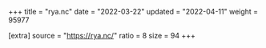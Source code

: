 +++
title = "rya.nc"
date = "2022-03-22"
updated = "2022-04-11"
weight = 95977

[extra]
source = "https://rya.nc/"
ratio = 8
size = 94
+++
